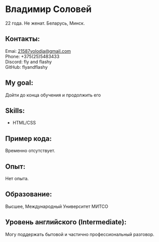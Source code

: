# Владимир Соловей
22 года. Не женат.
Беларусь, Минск.

## Контакты:
Emai: 21587volodja@gmail.com  
Phone: +375(25)5483433  
Discord: fly and flashy  
GitHub: flyandflashy

## My goal:
Дойти до конца обучения и продолжить его

## Skills:

  * HTML/CSS 

## Пример кода:

Временно отсутствует.

## Опыт:
Нет опыта.

## Образование: 
Высшее, 
Международный Университет МИТСО

## Уровень английского (Intermediate):
Могу поддержать бытовой и частично профессиональный разговор.
